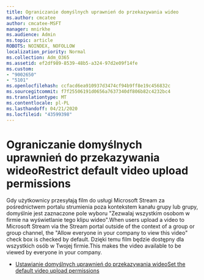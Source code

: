 ```yaml
---
title: Ograniczanie domyślnych uprawnień do przekazywania wideo
ms.author: cmcatee
author: cmcatee-MSFT
manager: mnirkhe
ms.audience: Admin
ms.topic: article
ROBOTS: NOINDEX, NOFOLLOW
localization_priority: Normal
ms.collection: Adm_O365
ms.assetid: ef2df989-8539-48b5-a324-97d2e09f14fe
ms.custom:
- "9002650"
- "5101"
ms.openlocfilehash: ccfacd6ea910937d3474cf94b9ff8e19c456832c
ms.sourcegitcommit: f7f25506191d0656a7637340df806b82c4232bc4
ms.translationtype: MT
ms.contentlocale: pl-PL
ms.lasthandoff: 04/21/2020
ms.locfileid: "43599398"
---
```

# <a name="restrict-default-video-upload-permissions"></a><span data-ttu-id="cc9b2-102">Ograniczanie domyślnych uprawnień do przekazywania wideo</span><span class="sxs-lookup"><span data-stu-id="cc9b2-102">Restrict default video upload permissions</span></span>

<span data-ttu-id="cc9b2-103">Gdy użytkownicy przesyłają film do usługi Microsoft Stream za pośrednictwem portalu strumienia poza kontekstem kanału grupy lub grupy, domyślnie jest zaznaczone pole wyboru "Zezwalaj wszystkim osobom w firmie na wyświetlanie tego klipu wideo".</span><span class="sxs-lookup"><span data-stu-id="cc9b2-103">When users upload a video to Microsoft Stream via the Stream portal outside of the context of a group or group channel, the "Allow everyone in your company to view this video" check box is checked by default.</span></span> <span data-ttu-id="cc9b2-104">Dzięki temu film będzie dostępny dla wszystkich osób w Twojej firmie.</span><span class="sxs-lookup"><span data-stu-id="cc9b2-104">This makes the video available to be viewed by everyone in your company.</span></span>

- [<span data-ttu-id="cc9b2-105">Ustawianie domyślnych uprawnień do przekazywania wideo</span><span class="sxs-lookup"><span data-stu-id="cc9b2-105">Set the default video upload permissions</span></span>](https://docs.microsoft.com/stream/default-video-permissions)
